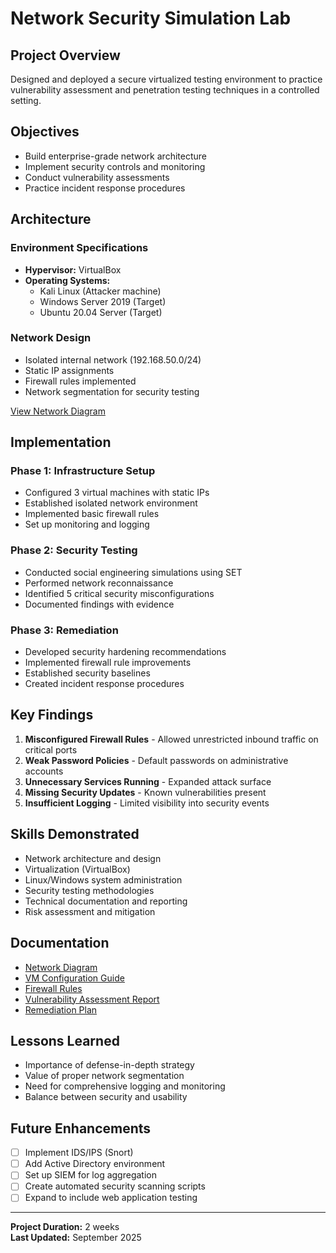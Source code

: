 # Network Security Simulation Lab

## Project Overview
Designed and deployed a secure virtualized testing environment to practice vulnerability assessment and penetration testing techniques in a controlled setting.

## Objectives
- Build enterprise-grade network architecture
- Implement security controls and monitoring
- Conduct vulnerability assessments
- Practice incident response procedures

## Architecture

### Environment Specifications
- **Hypervisor:** VirtualBox
- **Operating Systems:**
  - Kali Linux (Attacker machine)
  - Windows Server 2019 (Target)
  - Ubuntu 20.04 Server (Target)

### Network Design
- Isolated internal network (192.168.50.0/24)
- Static IP assignments
- Firewall rules implemented
- Network segmentation for security testing

[View Network Diagram](architecture/network-diagram.png)

## Implementation

### Phase 1: Infrastructure Setup
- Configured 3 virtual machines with static IPs
- Established isolated network environment
- Implemented basic firewall rules
- Set up monitoring and logging

### Phase 2: Security Testing
- Conducted social engineering simulations using SET
- Performed network reconnaissance
- Identified 5 critical security misconfigurations
- Documented findings with evidence

### Phase 3: Remediation
- Developed security hardening recommendations
- Implemented firewall rule improvements
- Established security baselines
- Created incident response procedures

## Key Findings
1. **Misconfigured Firewall Rules** - Allowed unrestricted inbound traffic on critical ports
2. **Weak Password Policies** - Default passwords on administrative accounts
3. **Unnecessary Services Running** - Expanded attack surface
4. **Missing Security Updates** - Known vulnerabilities present
5. **Insufficient Logging** - Limited visibility into security events

## Skills Demonstrated
- Network architecture and design
- Virtualization (VirtualBox)
- Linux/Windows system administration
- Security testing methodologies
- Technical documentation and reporting
- Risk assessment and mitigation

## Documentation
- [Network Diagram](architecture/network-diagram.png)
- [VM Configuration Guide](configuration/vm-setup-guide.md)
- [Firewall Rules](configuration/firewall-rules.md)
- [Vulnerability Assessment Report](testing/vulnerability-assessment.md)
- [Remediation Plan](testing/findings-and-remediation.md)

## Lessons Learned
- Importance of defense-in-depth strategy
- Value of proper network segmentation
- Need for comprehensive logging and monitoring
- Balance between security and usability

## Future Enhancements
- [ ] Implement IDS/IPS (Snort)
- [ ] Add Active Directory environment
- [ ] Set up SIEM for log aggregation
- [ ] Create automated security scanning scripts
- [ ] Expand to include web application testing

---
**Project Duration:** 2 weeks  
**Last Updated:** September 2025
